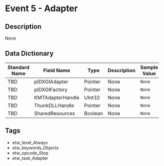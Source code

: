 # Event 5 - Adapter

## Description
None

## Data Dictionary
|Standard Name|Field Name|Type|Description|Sample Value|
|---|---|---|---|---|
|TBD|pIDXGIAdapter|Pointer|None|`None`|
|TBD|pIDXGIFactory|Pointer|None|`None`|
|TBD|KMTAdapterHandle|UInt32|None|`None`|
|TBD|ThunkDLLHandle|Pointer|None|`None`|
|TBD|SharedResources|Boolean|None|`None`|

## Tags
* etw_level_Always
* etw_keywords_Objects
* etw_opcode_Stop
* etw_task_Adapter